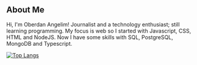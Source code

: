  ## About Me
Hi, I'm Oberdan Angelim! Journalist and a technology enthusiast; still learning programming.
My focus is web so I started with Javascript, CSS, HTML and NodeJS.
Now I have some skills with SQL, PostgreSQL, MongoDB and Typescript.


[![Top Langs](https://github-readme-stats.vercel.app/api/top-langs/?username=oberdandev)](https://github.com/anuraghazra/github-readme-stats)
